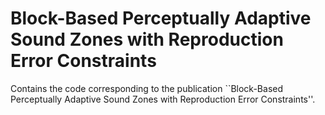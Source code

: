 # Block-Based Perceptually Adaptive Sound Zones with Reproduction Error Constraints
Contains the code corresponding to the publication ``Block-Based Perceptually Adaptive Sound Zones with Reproduction Error Constraints''.
